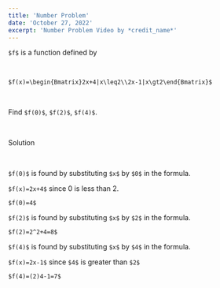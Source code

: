 ```yaml
---
title: 'Number Problem'
date: 'October 27, 2022'
excerpt: 'Number Problem Video by *credit_name*'
---
```


`$f$` is a function defined by

<br>

`$f(x)=\begin{Bmatrix}2x+4|x\leq2\\2x-1|x\gt2\end{Bmatrix}$`

<br>

Find `$f(0)$`, `$f(2)$`, `$f(4)$`.

<br>

Solution

<br>

`$f(0)$` is found by substituting `$x$` by `$0$` in the formula.

`$f(x)=2x+4$` since 0 is less than 2.

`$f(0)=4$`

`$f(2)$` is found by substituting `$x$` by `$2$` in the formula.

`$f(2)=2^2+4=8$`

`$f(4)$` is found by substituting `$x$` by `$4$` in the formula.

`$f(x)=2x-1$` since `$4$` is greater than `$2$`

`$f(4)=(2)4-1=7$`